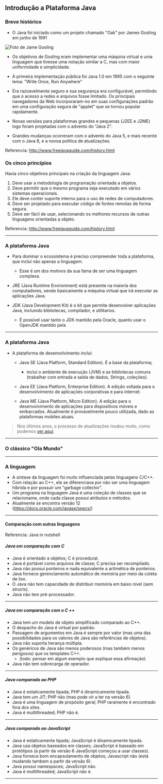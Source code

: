 ## Introdução a Plataforma Java

### Breve histórico

* O Java foi iniciado como um projeto chamado "Oak" por James Gosling em junho de 1991
  
![Foto de Jame Gosling](https://mappingthejourney.com/wp-content/uploads/2017/08/james_gosling.jpg)


* Os objetivos de Gosling eram implementar uma máquina virtual e uma linguagem que tivesse uma notação similar a C, mas com maior uniformidade e simplicidade. 
  
* A primeira implementação pública foi Java 1.0 em 1995 com o seguinte lema: "Write Once, Run Anywhere"
 
*  Era razoavelmente seguro e sua segurança era configurável, permitindo que o acesso a redes e arquivos fosse limitado. Os principais navegadores da Web incorporaram-no em suas configurações padrão em uma configuração segura de "applet" que se tornou popular rapidamente. 
*  Novas versões para plataformas grandes e pequenas (J2EE e J2ME) logo foram projetadas com o advento do "Java 2". 
*  Grandes mudanças ocorreram com o advento do Java 5, e mais recente com o Java 8, e a novoa politica de atualizações.

Referencia: http://www.freejavaguide.com/history.html



### Os cinco princípios

Havia cinco objetivos principais na criação da linguagem Java:

1. Deve usar a metodologia de programação orientada a objetos.
2. Deve permitir que o mesmo programa seja executado em vários sistemas operacionais.
3. Ele deve conter suporte interno para o uso de redes de computadores.
4. Deve ser projetado para executar código de fontes remotas de forma segura.
5. Deve ser fácil de usar, selecionando os melhores recursos de outras linguagens orientadas a objeto.

> 


Referencia: http://www.freejavaguide.com/history.html



***

### A plataforma Java

* Para dominar o ecossistema é preciso compreender toda a plataforma, que inclui não apenas a linguagem.
  * Esse é um dos motivos da sua fama de ser uma linguagem complexa.
  
* JRE (Java Runtime Environment) está presente na maioria dos computadores, sendo basicamente a máquina virtual que irá executar as aplicações Java.
* JDK (Java Development Kit) é o kit que permite desenvolver aplicações Java, incluindo bibliotecas, compilador, e utilitarios.
  - É possível usar tanto o JDK mantido pela Oracle, quanto usar o OpenJDK mantido pela 

***
### A plataforma Java

* A plataforma de desenvolvimento inclui:
  - Java SE (Java Platform, Standard Edition). É a base da plataforma;
    - inclui o ambiente de execução (JVM) e as bibliotecas comuns (trabalhar com entrada e saída de dados, Strings, coleções).

  - Java EE (Java Platform, Enterprise Edition). A edição voltada para o desenvolvimento de aplicações corporativas e para internet.

  - Java ME (Java Platform, Micro Edition). A edição para o
    desenvolvimento de aplicações para dispositivos móveis e embarcados. Atualmente é provavelmente pouco utilizada, dado as plataformas mobiles atuais.


> Nos últimos anos, o processo de atualizações mudou muito, como podemos [ver aqui](https://en.wikipedia.org/wiki/Java_version_history). 
***

### 


### O clássico "Ola Mundo"



<!--
visualizar bytecode

javap -v Arquivo.class

-->
****

### A linguagem

* A sintaxe da linguagem foi muito influenciada pelas linguagens C/C++.
* Com relação ao C++, ela se diferenciava por não ser uma linguagem híbrida e por possuir um "garbage collector".
* Um programa na linguagem Java é uma coleção de classes que se relacioname, onde cada classe possui atributos e métodos.
* Atualmente se encontra versão 12 (https://docs.oracle.com/javase/specs/)
  
***

#### Comparação com outras linguagens

Referencia: Java in nutshell

##### Java em comparação com C

* Java é orientado a objetos; C é procedural.
* Java é portável como arquivos de classe; C precisa ser recompilado.
* Java não possui ponteiros e nada equivalente a aritmética de ponteiros.
* Java fornece gerenciamento automático de memória por meio da coleta de lixo.
* O Java não tem capacidade de distribuir memória em baixo nível (sem structs).
* Java não tem pré-processador.

***

##### Java em comparação com o C ++
* Java tem um modelo de objeto simplificado comparado ao C++.
* O despacho do Java é virtual por padrão.
* Passagem de argumentos em Java é sempre por valor (mas uma das possibilidades para os valores de Java são
referências de objetos).
* Java não suporta herança múltipla.
* Os genéricos de Java são menos poderosos (mas também menos perigosos) que os templates C++.
  * (todo: pensar em algum exemplo que explique essa afirmação)
* Java não tem sobrecarga de operador.


***

##### Java comparado ao PHP
* Java é estaticamente tipada; PHP é dinamicamente tipada.
* Java tem um JIT; PHP não (mas pode vir a ter na versão 6).
* Java é uma linguagem de propósito geral; PHP raramente é encontrado fora dos sites.
* Java é multithreaded; PHP não é.


***

##### Java comparado ao JavaScript
* Java é estaticamente tipada; JavaScript é dinamicamente tipada.
* Java usa objetos baseados em classes; JavaScript é baseado em protótipos (a partir da versão 6 JavaScript começou a usar classes).
* Java fornece bom encapsulamento de objetos; Javascript não (está mudando tambem a partir da versão 6).
* Java possui namespaces; JavaScript não.
* Java é multithreaded; JavaScript não é.

***






